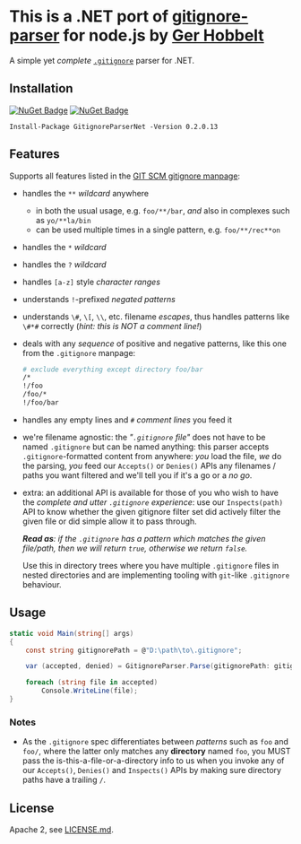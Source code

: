 # This is a .NET port of [gitignore-parser](https://github.com/GerHobbelt/gitignore-parser) for node.js by [Ger Hobbelt](https://github.com/GerHobbelt)

A simple yet *complete* [`.gitignore`](https://git-scm.com/docs/gitignore#_pattern_format) parser for .NET.

## Installation

[![NuGet Badge](https://badgen.net/nuget/v/GitignoreParserNet)](https://www.nuget.org/packages/GitignoreParserNet#versions-body-tab)
[![NuGet Badge](https://badgen.net/nuget/dt/GitignoreParserNet)](https://www.nuget.org/stats/packages/GitignoreParserNet?groupby=Version)

`Install-Package GitignoreParserNet -Version 0.2.0.13`

## Features

Supports all features listed in the [GIT SCM gitignore manpage](https://git-scm.com/docs/gitignore):

- handles the `**` *wildcard* anywhere
  - in both the usual usage, e.g. `foo/**/bar`, *and* also in complexes such as `yo/**la/bin`
  - can be used multiple times in a single pattern, e.g. `foo/**/rec**on`
- handles the `*` *wildcard*
- handles the `?` *wildcard*
- handles `[a-z]` style *character ranges*
- understands `!`-prefixed *negated patterns*
- understands `\#`, `\[`, `\\`, etc. filename *escapes*, thus handles patterns like `\#*#` correctly (*hint: this is NOT a comment line!*)
- deals with any *sequence* of positive and negative patterns, like this one from the `.gitignore` manpage:
  
  ```bash
  # exclude everything except directory foo/bar
  /*
  !/foo
  /foo/*
  !/foo/bar
  ```

- handles any empty lines and *`#` comment lines* you feed it

- we're filename agnostic: the *"`.gitignore` file"* does not have to be named `.gitignore` but can be named anything: this parser accepts `.gitignore`-formatted content from anywhere: *you* load the file, *we* do the parsing, *you* feed our `Accepts()` or `Denies()` APIs any filenames / paths you want filtered and we'll tell you if it's a go or a *no go*.

- extra: an additional API is available for those of you who wish to have the *complete and utter `.gitignore` experience*: use our `Inspects(path)` API to know whether the given gitignore filter set did actively filter the given file or did simple allow it to pass through.

  ***Read as**: if the `.gitignore` has a pattern which matches the given file/path, then we will return `true`, otherwise we return `false`.*
  
  Use this in directory trees where you have multiple `.gitignore` files in nested directories and are implementing tooling with `git`-like `.gitignore` behaviour.

## Usage

```cs
static void Main(string[] args)
{
    const string gitignorePath = @"D:\path\to\.gitignore";

    var (accepted, denied) = GitignoreParser.Parse(gitignorePath: gitignorePath, ignoreGitDirectory: true);

    foreach (string file in accepted)
        Console.WriteLine(file);
}
```

### Notes

- As the `.gitignore` spec differentiates between *patterns* such as `foo` and `foo/`, where the latter only matches any **directory** named `foo`, you MUST pass the is-this-a-file-or-a-directory info to us when you invoke any of our `Accepts()`, `Denies()` and `Inspects()` APIs by making sure directory paths have a trailing `/`.

## License

Apache 2, see [LICENSE.md](./LICENSE.md).
